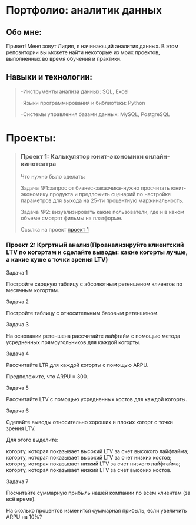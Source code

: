 # Портфолио: аналитик данных
## Обо мне:
Привет! Меня зовут Лидия, я начинающий аналитик данных. В этом репозитории вы можете найти некоторые из моих проектов, выполненных во время обучения и практики.
## Навыки и технологии:
 > -Инструменты анализа данных: SQL, Excel
 > 
 >-Языки программирования и библиотеки: Python
 > 
 >-Системы управления базами данных: MySQL, PostgreSQL
# Проекты:
> ### Проект 1: Калькулятор юнит-экономики онлайн-кинотеатра
> Что нужно было сделать:
> 
> Задача №1:запрос от бизнес-заказчика-нужно просчитать юнит-экономику продукта и предложить сценарий по настройке параметров для выхода на 25-ти процентную маржинальность.
> 
> Задача №2: визуализировать какие пользователи, где и в каком объеме смотрят фильмы на платформе.
> 
> Ссылка на проект [проект 1](https://github.com/LidiyaZimenkova/Lidiya/blob/main/калькулятор%20юнит-экономики%20для%20онлайн%20кинотеатра.xlsx)
### Проект 2: Кргртный анализ(Проанализируйте клиентский LTV по когортам и сделайте выводы: какие когорты лучше, а какие хуже с точки зрения LTV)

Задача 1

Постройте сводную таблицу с абсолютным ретеншеном клиентов по месячным когортам.

Задача 2

Постройте таблицу с относительным базовым ретеншеном.

Задача 3

На основании ретеншена рассчитайте лайфтайм с помощью метода усредненных прямоугольников для каждой когорты.

Задача 4

Рассчитайте LTR для каждой когорты с помощью ARPU.

Предположите, что ARPU = 300.

Задача 5

Рассчитайте LTV с помощью усредненных костов для каждой когорты.

Задача 6

Сделайте выводы относительно хороших и плохих когорт с точки зрения LTV.

Для этого выделите:

 когорту, которая показывает высокий LTV за счет высокого лайфтайма;
 когорту, которая показывает высокий LTV за счет низких костов;
 когорту, которая показывает низкий LTV за счет низкого лайфтайма;
 когорту, которая показывает низкий LTV за счет высоких костов.

Задача 7

Посчитайте суммарную прибыль нашей компании по всем клиентам (за всё время).

На сколько процентов изменится суммарная прибыль, если увеличить ARPU на 10%?
